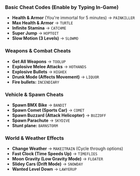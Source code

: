 ### **Basic Cheat Codes (Enable by Typing In-Game)**  
- **Health & Armor** (You're immortal for 5 minutes) → `PAINKILLER`  
- **Max Health & Armor** → `TURTLE`  
- **Infinite Stamina** → `CATCHME`  
- **Super Jump** → `HOPTOIT`  
- **Slow Motion (3 Levels)** → `SLOWMO`  

### **Weapons & Combat Cheats**  
- **Get All Weapons** → `TOOLUP`  
- **Explosive Melee Attacks** → `HOTHANDS`  
- **Explosive Bullets** → `HIGHEX`  
- **Drunk Mode (Affects Movement)** → `LIQUOR`  
- **Fire bullets:** `INCENDIARY`

### **Vehicle & Spawn Cheats**  
- **Spawn BMX Bike** → `BANDIT`  
- **Spawn Comet (Sports Car)** → `COMET`  
- **Spawn Buzzard (Attack Helicopter)** → `BUZZOFF`  
- **Spawn Parachute** → `SKYDIVE`  
- **Stunt plane:** `BARNSTORM`

### **World & Weather Effects**  
- **Change Weather** → `MAKEITRAIN` (Cycle through options)  
- **Fast Clock (Time Speeds Up)** → `TIMEFLIES`  
- **Moon Gravity (Low Gravity Mode)** → `FLOATER`  
- **Slidey Cars (Drift Mode)** → `SNOWDAY`  
- **Wanted Level Down** → `LAWYERUP`

